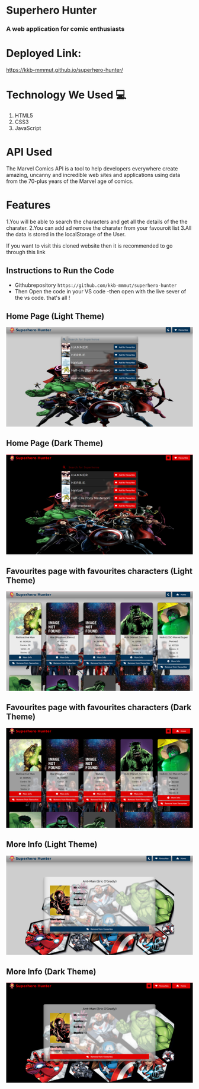 # Superhero Hunter 
 
<h3>A web application for comic enthusiasts

# Deployed Link:
https://kkb-mmmut.github.io/superhero-hunter/
<h2> </h2> 

# Technology We Used :computer: 
1. HTML5
2. CSS3
3. JavaScript

# API Used
The Marvel Comics API is a tool to help developers everywhere create amazing, uncanny and incredible web sites and applications using data from the 70-plus years of the Marvel age of comics.

# Features
1.You will be able to search the characters and get all the details of the the charater.
2.You can add ad remove the charater from your favouroit list 
3.All the data is stored in the localStorage of the User.

If you want to visit this cloned website then it is recommended to go through this link 

## Instructions to Run the Code 
- Githubrepository `https://github.com/kkb-mmmut/superhero-hunter`
- Then Open the code in your VS code 
-then open with the live sever of the vs code. 
that's all ! 

## Home Page (Light Theme)
![home-page-light](https://raw.githubusercontent.com/kkb-mmmut/superhero-hunter/main/screenshots/index-light.png)

## Home Page (Dark Theme)
![home-page-dark](https://raw.githubusercontent.com/kkb-mmmut/superhero-hunter/main/screenshots/index-dark.png)
  
## Favourites page with favourites characters (Light Theme)
![Favourites-page-with-favourites-characters-llight](https://raw.githubusercontent.com/kkb-mmmut/superhero-hunter/main/screenshots/favorite-light.png)

## Favourites page with favourites characters (Dark Theme)
![Favourites-page-with-favourites-characters-dark](https://raw.githubusercontent.com/kkb-mmmut/superhero-hunter/main/screenshots/favorite-dark.png)

## More Info (Light Theme)
![more-info-page-light](https://raw.githubusercontent.com/kkb-mmmut/superhero-hunter/main/screenshots/moreinfo-light.png)

## More Info (Dark Theme)
![more-info-page-dark](https://raw.githubusercontent.com/kkb-mmmut/superhero-hunter/main/screenshots/moreinfo-dark.png)

   
